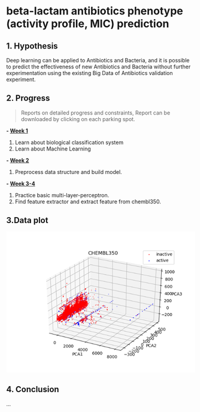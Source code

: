 ﻿# beta-lactam antibiotics phenotype (activity profile, MIC) prediction

## 1. Hypothesis
Deep learning can be applied to Antibiotics and Bacteria, and it is possible to predict the effectiveness of new Antibiotics and Bacteria without further experimentation using the existing Big Data of Antibiotics validation experiment.

## 2. Progress
>Reports on detailed progress and constraints, Report can be downloaded by clicking on each parking spot.

__- [Week 1]__

1. Learn about biological classification system
2. Learn about Machine Learning 

__- [Week 2]__

1. Preprocess data structure and build model.

__- [Week 3-4]__
 
1. Practice basic multi-layer-perceptron.
2. Find feature extractor and extract feature from chembl350.

## 3.Data plot

![PCA3D](/test_result/PCA_3d/Figure_PCA3D_350.png "Feature analysis")

## 4. Conclusion
...

[Week 1]: /Weekly%20report/week_1.docx
[Week 2]: /Weekly%20report/week_2.docx
[Week 3-4]: /Weekly%20report/week_3-4.docx
